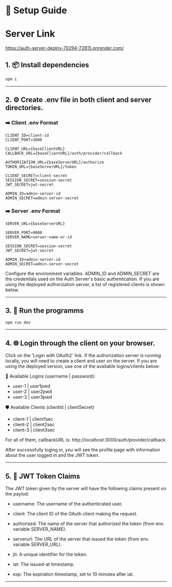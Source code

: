 # 🚀 Setup Guide

# Server Link
https://auth-server-deploy-70294-72815.onrender.com/

## 1. 📦 Install dependencies

```bash
npm i
```

---

## 2. ⚙️ Create .env file in both client and server directories.

### ➡️ Client .env Format

```properties
CLIENT_ID=client-id
CLIENT_PORT=3000

CLIENT_URL={baseClientURL}
CALLBACK_URL={baseClientURL}/auth/provider/callback

AUTHORIZATION_URL={baseServerURL}/authorize
TOKEN_URL={baseServerURL}/token

CLIENT_SECRET=client-secret
SESSION_SECRET=session-secret
JWT_SECRET=jwt-secret

ADMIN_ID=admin-server-id
ADMIN_SECRET=admin-server-secret
```

### ➡️ Server .env Format

```properties
SERVER_URL={baseServerURL}

SERVER_PORT=9000
SERVER_NAME=server-name-or-id

SESSION_SECRET=session-secret
JWT_SECRET=jwt-secret

ADMIN_ID=admin-server-id
ADMIN_SECRET=admin-server-secret
```

Configure the environment variables.
ADMIN_ID and ADMIN_SECRET are the credentials used on the Auth Server's basic authentication.
If you are using the deployed authorization server, a list of registered clients is shown below.

---

## 3. 🏃 Run the programms

```bash
npm run dev
```

---

## 4. 🌐 Login through the client on your browser.

Click on the 'Login with OAuth2' link. If the authorization server is running locally, you will need to create a client and user on the server. If you are using the deployed version, use one of the available logins/clients below:

👤 Available Logins (username | password):

- user-1 | user1pwd
- user-2 | user2pwd
- user-3 | user3pwd

🛡️ Available Clients (clientId | clientSecret)

- client-1 | client1sec
- client-2 | client2sec
- client-3 | client3sec

For all of them, callbackURL is:
http://localhost:3000/auth/provider/callback

After successfully loging in, you will see the profile page with information about the user logged in and the JWT token.

---

## 5. 🔐 JWT Token Claims

The JWT token given by the server will have the following claims present on the paylod:

- username: The username of the authenticated user.

- client: The client ID of the OAuth client making the request.

- authorized: The name of the server that authorized the token (from env. variable SERVER_NAME).

- serverurl: The URL of the server that issued the token (from env. variable SERVER_URL).

- jti: A unique identifier for the token.

- iat: The issued-at timestamp.

- exp: The expiration timestamp, set to 10 minutes after iat.

---
